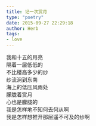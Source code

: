 ```yaml
---  
title: 记一次赏月  
type: "poetry"  
date: 2015-09-27 22:29:18  
author: Herb  
tags:
- love
---  
```

我和十五的月亮  
隔着一层低低的  
不比楼高多少的纱  
纱流淌到东南  
海上的低压风雨处  
朦胧着赏月  
心也是朦胧的  
我是怎样地不知何去何从啊  
我是怎样想推开那层遥不可及的纱啊